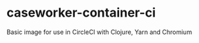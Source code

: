 caseworker-container-ci
=======================

Basic image for use in CircleCI with Clojure, Yarn and Chromium